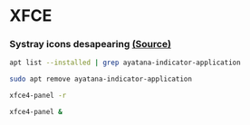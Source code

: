 # XFCE
### Systray icons desapearing [(Source)](https://forum.xfce.org/viewtopic.php?id=17218)
``` bash
apt list --installed | grep ayatana-indicator-application
```
``` bash
sudo apt remove ayatana-indicator-application
```
``` bash
xfce4-panel -r
```
``` bash
xfce4-panel &
```
